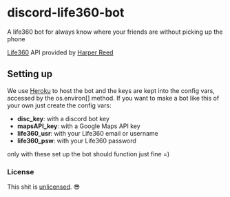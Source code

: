 # discord-life360-bot
A life360 bot for always know where your friends are without picking up the phone

[Life360](https://github.com/harperreed/life360-python) API provided by [Harper Reed](https://github.com/harperreed)

## Setting up
We use [Heroku](https://www.heroku.com/) to host the bot and the keys are kept into the config vars, accessed by the os.environ[] method.
If you want to make a bot like this of your own just create the config vars:
- **disc_key**: with a discord bot key
- **mapsAPI_key**: with a Google Maps API key
- **life360_usr**: with your Life360 email or username
- **life360_psw**: with your Life360 password

only with these set up the bot should function just fine =)

### License
This shit is [unlicensed](./LICENSE). :sunglasses:
